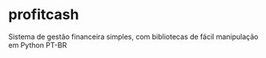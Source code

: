# profitcash
Sistema de gestão financeira simples, com bibliotecas de fácil manipulação em Python PT-BR
